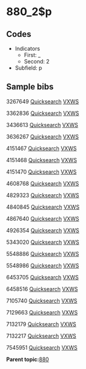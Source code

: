 # 880\_2$p

## Codes

-   Indicators
    -   First: \_
    -   Second: 2
-   Subfield: p

## Sample bibs

3267649 [Quicksearch](https://search.library.yale.edu/catalog/3267649) [VXWS](http://prodorbis.library.yale.edu:7014/vxws/GetHoldingsService?bibId=3267649)

3362836 [Quicksearch](https://search.library.yale.edu/catalog/3362836) [VXWS](http://prodorbis.library.yale.edu:7014/vxws/GetHoldingsService?bibId=3362836)

3436613 [Quicksearch](https://search.library.yale.edu/catalog/3436613) [VXWS](http://prodorbis.library.yale.edu:7014/vxws/GetHoldingsService?bibId=3436613)

3636267 [Quicksearch](https://search.library.yale.edu/catalog/3636267) [VXWS](http://prodorbis.library.yale.edu:7014/vxws/GetHoldingsService?bibId=3636267)

4151467 [Quicksearch](https://search.library.yale.edu/catalog/4151467) [VXWS](http://prodorbis.library.yale.edu:7014/vxws/GetHoldingsService?bibId=4151467)

4151468 [Quicksearch](https://search.library.yale.edu/catalog/4151468) [VXWS](http://prodorbis.library.yale.edu:7014/vxws/GetHoldingsService?bibId=4151468)

4151470 [Quicksearch](https://search.library.yale.edu/catalog/4151470) [VXWS](http://prodorbis.library.yale.edu:7014/vxws/GetHoldingsService?bibId=4151470)

4608768 [Quicksearch](https://search.library.yale.edu/catalog/4608768) [VXWS](http://prodorbis.library.yale.edu:7014/vxws/GetHoldingsService?bibId=4608768)

4829323 [Quicksearch](https://search.library.yale.edu/catalog/4829323) [VXWS](http://prodorbis.library.yale.edu:7014/vxws/GetHoldingsService?bibId=4829323)

4840845 [Quicksearch](https://search.library.yale.edu/catalog/4840845) [VXWS](http://prodorbis.library.yale.edu:7014/vxws/GetHoldingsService?bibId=4840845)

4867640 [Quicksearch](https://search.library.yale.edu/catalog/4867640) [VXWS](http://prodorbis.library.yale.edu:7014/vxws/GetHoldingsService?bibId=4867640)

4926354 [Quicksearch](https://search.library.yale.edu/catalog/4926354) [VXWS](http://prodorbis.library.yale.edu:7014/vxws/GetHoldingsService?bibId=4926354)

5343020 [Quicksearch](https://search.library.yale.edu/catalog/5343020) [VXWS](http://prodorbis.library.yale.edu:7014/vxws/GetHoldingsService?bibId=5343020)

5548886 [Quicksearch](https://search.library.yale.edu/catalog/5548886) [VXWS](http://prodorbis.library.yale.edu:7014/vxws/GetHoldingsService?bibId=5548886)

5548986 [Quicksearch](https://search.library.yale.edu/catalog/5548986) [VXWS](http://prodorbis.library.yale.edu:7014/vxws/GetHoldingsService?bibId=5548986)

6453705 [Quicksearch](https://search.library.yale.edu/catalog/6453705) [VXWS](http://prodorbis.library.yale.edu:7014/vxws/GetHoldingsService?bibId=6453705)

6458516 [Quicksearch](https://search.library.yale.edu/catalog/6458516) [VXWS](http://prodorbis.library.yale.edu:7014/vxws/GetHoldingsService?bibId=6458516)

7105740 [Quicksearch](https://search.library.yale.edu/catalog/7105740) [VXWS](http://prodorbis.library.yale.edu:7014/vxws/GetHoldingsService?bibId=7105740)

7129663 [Quicksearch](https://search.library.yale.edu/catalog/7129663) [VXWS](http://prodorbis.library.yale.edu:7014/vxws/GetHoldingsService?bibId=7129663)

7132179 [Quicksearch](https://search.library.yale.edu/catalog/7132179) [VXWS](http://prodorbis.library.yale.edu:7014/vxws/GetHoldingsService?bibId=7132179)

7132217 [Quicksearch](https://search.library.yale.edu/catalog/7132217) [VXWS](http://prodorbis.library.yale.edu:7014/vxws/GetHoldingsService?bibId=7132217)

7545951 [Quicksearch](https://search.library.yale.edu/catalog/7545951) [VXWS](http://prodorbis.library.yale.edu:7014/vxws/GetHoldingsService?bibId=7545951)

**Parent topic:**[880](../../tags/880/880.md)

